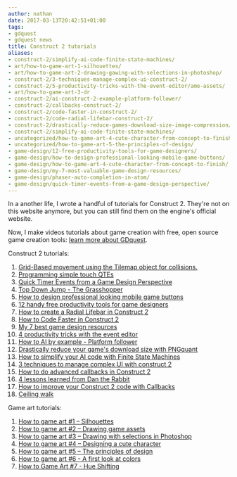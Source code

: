 ```yaml
---
author: nathan
date: 2017-03-13T20:42:51+01:00
tags:
- gdquest
- gdquest news
title: Construct 2 tutorials
aliases:
- construct-2/simplify-ai-code-finite-state-machines/
- art/how-to-game-art-1-silhouettes/
- art/how-to-game-art-2-drawing-gawing-with-selections-in-photoshop/
- construct-2/3-techniques-manage-complex-ui-construct-2/
- construct-2/5-productivity-tricks-with-the-event-editor/ame-assets/
- art/how-to-game-art-3-dr
- construct-2/ai-construct-2-example-platform-follower/
- construct-2/callbacks-construct-2/
- construct-2/code-faster-in-construct-2/
- construct-2/code-radial-lifebar-construct-2/
- construct-2/drastically-reduce-games-download-size-image-compression/
- construct-2/simplify-ai-code-finite-state-machines/
- uncategorized/how-to-game-art-4-cute-character-from-concept-to-finish/
- uncategorized/how-to-game-art-5-the-principles-of-design/
- game-design/12-free-productivity-tools-for-game-designers/
- game-design/how-to-design-professional-looking-mobile-game-buttons/
- game-design/how-to-game-art-4-cute-character-from-concept-to-finish/
- game-design/my-7-most-valuable-game-design-resources/
- game-design/phaser-auto-completion-in-atom/
- game-design/quick-timer-events-from-a-game-design-perspective/
---
```


In a another life, I wrote a handful of tutorials for Construct 2. They're not on this website anymore, but you can still find them on the engine's official website.

Now, I make videos tutorials about game creation with free, open source game creation tools: [learn more about GDquest](http://gdquest.com).

Construct 2 tutorials:

1. [Grid-Based movement using the Tilemap object for collisions.](https://www.scirra.com/tutorials/4838/grid-based-movement-using-the-tilemap-object-for-collisions)
1. [Programming simple touch QTEs](https://www.scirra.com/tutorials/1445/programming-simple-touch-qtes)
1. [Quick Timer Events from a Game Design Perspective](https://www.scirra.com/tutorials/1430/quick-timer-events-from-a-game-design-perspective)
1. [Top Down Jump - The Grasshopper](https://www.scirra.com/tutorials/1405/top-down-jump-the-grasshopper)
1. [How to design professional looking mobile game buttons](https://www.scirra.com/tutorials/1398/how-to-design-professional-looking-mobile-game-buttons)
1. [12 handy free productivity tools for game designers](https://www.scirra.com/tutorials/1388/12-handy-free-productivity-tools-for-game-designers)
1. [How to create a Radial Lifebar in Construct 2](https://www.scirra.com/tutorials/1377/how-to-create-a-radial-lifebar-in-construct-2)
1. [How to Code Faster in Construct 2](https://www.scirra.com/tutorials/1365/how-to-code-faster-in-construct-2)
1. [My 7 best game design resources](https://www.scirra.com/tutorials/1323/my-7-best-game-design-resources)
1. [4 productivity tricks with the event editor](https://www.scirra.com/tutorials/1275/4-productivity-tricks-with-the-event-editor)
1. [How to AI by example - Platform follower](https://www.scirra.com/tutorials/1158/how-to-ai-by-example-platform-follower)
1. [Drastically reduce your game's download size with PNGquant](https://www.scirra.com/tutorials/1154/drastically-reduce-your-games-download-size-with-pngquant)
1. [How to simplify your AI code with Finite State Machines](https://www.scirra.com/tutorials/1139/how-to-simplify-your-ai-code-with-finite-state-machines)
1. [3 techniques to manage complex UI with construct 2](https://www.scirra.com/tutorials/1085/3-techniques-to-manage-complex-ui-with-construct-2)
1. [How to do advanced callbacks in Construct 2](https://www.scirra.com/tutorials/1080/how-to-do-advanced-callbacks-in-construct-2)
1. [4 lessons learned from Dan the Rabbit](https://www.scirra.com/tutorials/1077/4-lessons-learned-from-dan-the-rabbit)
1. [How to improve your Construct 2 code with Callbacks](https://www.scirra.com/tutorials/1063/how-to-improve-your-construct-2-code-with-callbacks)
1. [Ceiling walk](https://www.scirra.com/tutorials/1026/ceiling-walk)

Game art tutorials:

1. [How to game art #1 – Silhouettes](https://www.scirra.com/tutorials/1407/how-to-game-art-1-silhouettes)
1. [How to game art #2 – Drawing game assets](https://www.scirra.com/tutorials/1410/how-to-game-art-2-drawing-game-assets)
1. [How to game art #3 – Drawing with selections in Photoshop](https://www.scirra.com/tutorials/1412/how-to-game-art-3-drawing-with-selections-in-photoshop)
1. [How to game art #4 – Designing a cute character](https://www.scirra.com/tutorials/1419/how-to-game-art-4-designing-a-cute-character)
1. [How to game art #5 – The principles of design](https://www.scirra.com/tutorials/1426/how-to-game-art-5-the-principles-of-design)
1. [How to game art #6 - A first look at colors](https://www.scirra.com/tutorials/1453/how-to-game-art-6-a-first-look-at-colors)
1. [How to Game Art #7 - Hue Shifting](https://www.scirra.com/tutorials/1458/how-to-game-art-7-hue-shifting)